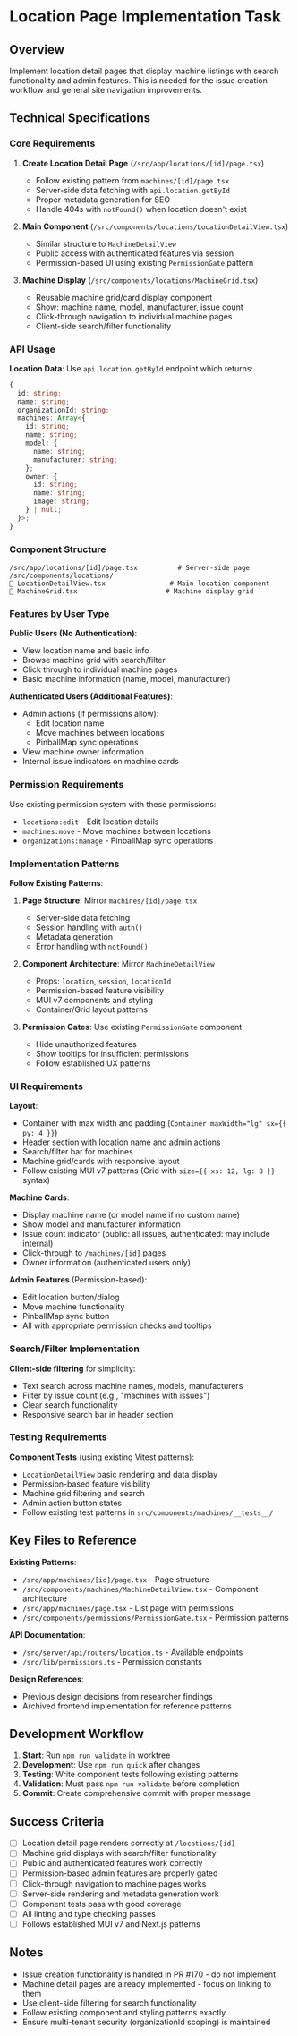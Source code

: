 # Location Page Implementation Task

## Overview

Implement location detail pages that display machine listings with search functionality and admin features. This is needed for the issue creation workflow and general site navigation improvements.

## Technical Specifications

### Core Requirements

1. **Create Location Detail Page** (`/src/app/locations/[id]/page.tsx`)
   - Follow existing pattern from `machines/[id]/page.tsx`
   - Server-side data fetching with `api.location.getById`
   - Proper metadata generation for SEO
   - Handle 404s with `notFound()` when location doesn't exist

2. **Main Component** (`/src/components/locations/LocationDetailView.tsx`)
   - Similar structure to `MachineDetailView`
   - Public access with authenticated features via session
   - Permission-based UI using existing `PermissionGate` pattern

3. **Machine Display** (`/src/components/locations/MachineGrid.tsx`)
   - Reusable machine grid/card display component
   - Show: machine name, model, manufacturer, issue count
   - Click-through navigation to individual machine pages
   - Client-side search/filter functionality

### API Usage

**Location Data**: Use `api.location.getById` endpoint which returns:

```typescript
{
  id: string;
  name: string;
  organizationId: string;
  machines: Array<{
    id: string;
    name: string;
    model: {
      name: string;
      manufacturer: string;
    };
    owner: {
      id: string;
      name: string;
      image: string;
    } | null;
  }>;
}
```

### Component Structure

```
/src/app/locations/[id]/page.tsx          # Server-side page
/src/components/locations/
   LocationDetailView.tsx                # Main location component
   MachineGrid.tsx                      # Machine display grid
```

### Features by User Type

**Public Users (No Authentication)**:

- View location name and basic info
- Browse machine grid with search/filter
- Click through to individual machine pages
- Basic machine information (name, model, manufacturer)

**Authenticated Users (Additional Features)**:

- Admin actions (if permissions allow):
  - Edit location name
  - Move machines between locations
  - PinballMap sync operations
- View machine owner information
- Internal issue indicators on machine cards

### Permission Requirements

Use existing permission system with these permissions:

- `locations:edit` - Edit location details
- `machines:move` - Move machines between locations
- `organizations:manage` - PinballMap sync operations

### Implementation Patterns

**Follow Existing Patterns**:

1. **Page Structure**: Mirror `machines/[id]/page.tsx`
   - Server-side data fetching
   - Session handling with `auth()`
   - Metadata generation
   - Error handling with `notFound()`

2. **Component Architecture**: Mirror `MachineDetailView`
   - Props: `location`, `session`, `locationId`
   - Permission-based feature visibility
   - MUI v7 components and styling
   - Container/Grid layout patterns

3. **Permission Gates**: Use existing `PermissionGate` component
   - Hide unauthorized features
   - Show tooltips for insufficient permissions
   - Follow established UX patterns

### UI Requirements

**Layout**:

- Container with max width and padding (`Container maxWidth="lg" sx={{ py: 4 }}`)
- Header section with location name and admin actions
- Search/filter bar for machines
- Machine grid/cards with responsive layout
- Follow existing MUI v7 patterns (Grid with `size={{ xs: 12, lg: 8 }}` syntax)

**Machine Cards**:

- Display machine name (or model name if no custom name)
- Show model and manufacturer information
- Issue count indicator (public: all issues, authenticated: may include internal)
- Click-through to `/machines/[id]` pages
- Owner information (authenticated users only)

**Admin Features** (Permission-based):

- Edit location button/dialog
- Move machine functionality
- PinballMap sync button
- All with appropriate permission checks and tooltips

### Search/Filter Implementation

**Client-side filtering** for simplicity:

- Text search across machine names, models, manufacturers
- Filter by issue count (e.g., "machines with issues")
- Clear search functionality
- Responsive search bar in header section

### Testing Requirements

**Component Tests** (using existing Vitest patterns):

- `LocationDetailView` basic rendering and data display
- Permission-based feature visibility
- Machine grid filtering and search
- Admin action button states
- Follow existing test patterns in `src/components/machines/__tests__/`

## Key Files to Reference

**Existing Patterns**:

- `/src/app/machines/[id]/page.tsx` - Page structure
- `/src/components/machines/MachineDetailView.tsx` - Component architecture
- `/src/app/machines/page.tsx` - List page with permissions
- `/src/components/permissions/PermissionGate.tsx` - Permission patterns

**API Documentation**:

- `/src/server/api/routers/location.ts` - Available endpoints
- `/src/lib/permissions.ts` - Permission constants

**Design References**:

- Previous design decisions from researcher findings
- Archived frontend implementation for reference patterns

## Development Workflow

1. **Start**: Run `npm run validate` in worktree
2. **Development**: Use `npm run quick` after changes
3. **Testing**: Write component tests following existing patterns
4. **Validation**: Must pass `npm run validate` before completion
5. **Commit**: Create comprehensive commit with proper message

## Success Criteria

- [ ] Location detail page renders correctly at `/locations/[id]`
- [ ] Machine grid displays with search/filter functionality
- [ ] Public and authenticated features work correctly
- [ ] Permission-based admin features are properly gated
- [ ] Click-through navigation to machine pages works
- [ ] Server-side rendering and metadata generation work
- [ ] Component tests pass with good coverage
- [ ] All linting and type checking passes
- [ ] Follows established MUI v7 and Next.js patterns

## Notes

- Issue creation functionality is handled in PR #170 - do not implement
- Machine detail pages are already implemented - focus on linking to them
- Use client-side filtering for search functionality
- Follow existing component and styling patterns exactly
- Ensure multi-tenant security (organizationId scoping) is maintained
